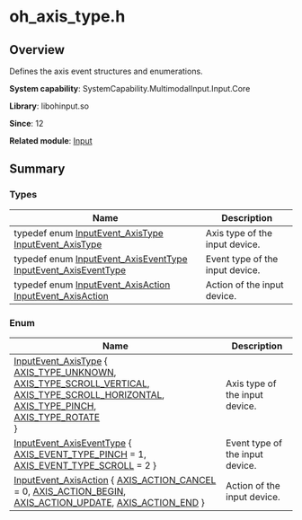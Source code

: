 # oh_axis_type.h


## Overview

Defines the axis event structures and enumerations.

**System capability**: SystemCapability.MultimodalInput.Input.Core

**Library**: libohinput.so

**Since**: 12

**Related module**: [Input](input.md)


## Summary


### Types

| Name| Description| 
| -------- | -------- |
| typedef enum [InputEvent_AxisType](input.md#inputevent_axistype) [InputEvent_AxisType](input.md#inputevent_axistype) | Axis type of the input device. | 
| typedef enum [InputEvent_AxisEventType](input.md#inputevent_axiseventtype) [InputEvent_AxisEventType](input.md#inputevent_axiseventtype) | Event type of the input device. | 
| typedef enum [InputEvent_AxisAction](input.md#inputevent_axisaction) [InputEvent_AxisAction](input.md#inputevent_axisaction) | Action of the input device. | 


### Enum

| Name| Description| 
| -------- | -------- |
| [InputEvent_AxisType](input.md#inputevent_axistype) {<br>[AXIS_TYPE_UNKNOWN](input.md), [AXIS_TYPE_SCROLL_VERTICAL](input.md), [AXIS_TYPE_SCROLL_HORIZONTAL](input.md), [AXIS_TYPE_PINCH](input.md),<br>[AXIS_TYPE_ROTATE](input.md)<br>} | Axis type of the input device. | 
| [InputEvent_AxisEventType](input.md#inputevent_axiseventtype) { [AXIS_EVENT_TYPE_PINCH](input.md) = 1, [AXIS_EVENT_TYPE_SCROLL](input.md) = 2 } | Event type of the input device. | 
| [InputEvent_AxisAction](input.md#inputevent_axisaction) { [AXIS_ACTION_CANCEL](input.md) = 0, [AXIS_ACTION_BEGIN](input.md), [AXIS_ACTION_UPDATE](input.md), [AXIS_ACTION_END](input.md) } | Action of the input device. | 
